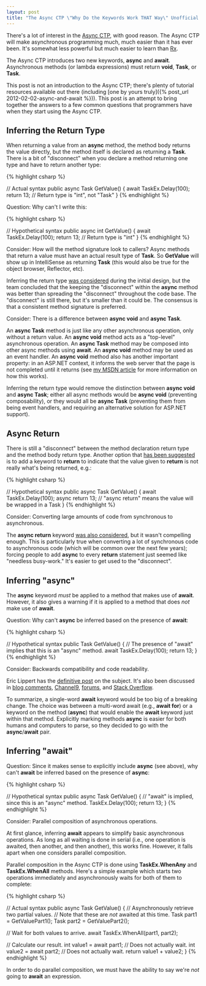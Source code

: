```yaml
---
layout: post
title: "The Async CTP \"Why Do the Keywords Work THAT Way\" Unofficial FAQ"
---
```

There's a lot of interest in the [Async CTP](http://msdn.microsoft.com/en-US/vstudio/async), with good reason. The Async CTP will make asynchronous programming much, much easier than it has ever been. It's somewhat less powerful but much easier to learn than [Rx](http://msdn.microsoft.com/en-us/data/gg577609).

The Async CTP introduces two new keywords, **async** and **await**. Asynchronous methods (or lambda expressions) must return **void**, **Task**, or **Task<TResult>**.

This post is not an introduction to the Async CTP; there's plenty of tutorial resources available out there (including [one by yours truly]({% post_url 2012-02-02-async-and-await %})). This post is an attempt to bring together the answers to a few common questions that programmers have when they start using the Async CTP.

## Inferring the Return Type

When returning a value from an **async** method, the method body returns the value directly, but the method itself is declared as returning a **Task<TResult>**. There is a bit of "disconnect" when you declare a method returning one type and have to return another type:

{% highlight csharp %}

// Actual syntax
public async Task<int> GetValue()
{
  await TaskEx.Delay(100);
  return 13; // Return type is "int", not "Task<int>"
}
{% endhighlight %}

Question: Why can't I write this:

{% highlight csharp %}

// Hypothetical syntax
public async int GetValue()
{
  await TaskEx.Delay(100);
  return 13; // Return type is "int"
}
{% endhighlight %}

Consider: How will the method signature look to callers? Async methods that return a value must have an actual result type of **Task<TResult>**. So **GetValue** will show up in IntelliSense as returning **Task<TResult>** (this would also be true for the object browser, Reflector, etc).

Inferring the return type [was considered](http://social.msdn.microsoft.com/Forums/en-US/async/thread/0ee0af6a-3034-4ac3-aa82-cb6bd62a9ab9#8d1826a5-d603-4b74-8c64-2a9b32d6af24) during the initial design, but the team concluded that the keeping the "disconnect" within the **async** method was better than spreading the "disconnect" throughout the code base. The "disconnect" is still there, but it's smaller than it could be. The consensus is that a consistent method signature is preferred.

Consider: There is a difference between **async void** and **async Task**.

An **async Task** method is just like any other asynchronous operation, only without a return value. An **async void** method acts as a "top-level" asynchronous operation. An **async Task** method may be composed into other async methods using **await**. An **async void** method may be used as an event handler. An **async void** method also has another important property: in an ASP.NET context, it informs the web server that the page is not completed until it returns (see [my MSDN article](http://msdn.microsoft.com/en-us/magazine/gg598924.aspx) for more information on how this works).

Inferring the return type would remove the distinction between **async void** and **async Task**; either all async methods would be **async void** (preventing composability), or they would all be **async Task** (preventing them from being event handlers, and requiring an alternative solution for ASP.NET support).

## Async Return

There is still a "disconnect" between the method declaration return type and the method body return type. Another option that [has been suggested](http://gauravsmathur.wordpress.com/2010/11/04/something-wrong-with-async-await-and-the-tasktask/) is to add a keyword to **return** to indicate that the value given to **return** is not really what's being returned, e.g.:

{% highlight csharp %}

// Hypothetical syntax
public async Task<int> GetValue()
{
  await TaskEx.Delay(100);
  async return 13; // "async return" means the value will be wrapped in a Task
}
{% endhighlight %}

Consider: Converting large amounts of code from synchronous to asynchronous.

The **async return** keyword [was also considered](http://social.msdn.microsoft.com/Forums/en-US/async/thread/75493675-4a39-4958-a493-ad8a96f8a19d), but it wasn't compelling enough. This is particularly true when converting a lot of synchronous code to asynchronous code (which will be common over the next few years); forcing people to add **async** to every **return** statement just seemed like "needless busy-work." It's easier to get used to the "disconnect".

## Inferring "async"

The **async** keyword _must_ be applied to a method that makes use of **await**. However, it also gives a warning if it is applied to a method that does _not_ make use of **await**.

Question: Why can't **async** be inferred based on the presence of **await**:

{% highlight csharp %}

// Hypothetical syntax
public Task<int> GetValue()
{
  // The presence of "await" implies that this is an "async" method.
  await TaskEx.Delay(100);
  return 13;
}
{% endhighlight %}

Consider: Backwards compatibility and code readability.

Eric Lippert has the [definitive post](http://blogs.msdn.com/b/ericlippert/archive/2010/11/11/whither-async.aspx) on the subject. It's also been discussed in [blog comments](http://blogs.msdn.com/b/ericlippert/archive/2010/10/29/asynchronous-programming-in-c-5-0-part-two-whence-await.aspx), [Channel9](http://channel9.msdn.com/Forums/Coffeehouse/Why-is-the-async-keyword-needed), [forums](http://social.msdn.microsoft.com/Forums/en-US/async/thread/75493675-4a39-4958-a493-ad8a96f8a19d), and [Stack Overflow](http://stackoverflow.com/questions/9225748/why-does-the-async-keyword-exist).

To summarize, a single-word **await** keyword would be too big of a breaking change. The choice was between a multi-word await (e.g., **await for**) or a keyword on the method (**async**) that would enable the **await** keyword just within that method. Explicitly marking methods **async** is easier for both humans and computers to parse, so they decided to go with the **async**/**await** pair.

## Inferring "await"

Question: Since it makes sense to explicitly include **async** (see above), why can't **await** be inferred based on the presence of **async**:

{% highlight csharp %}

// Hypothetical syntax
public async Task<int> GetValue()
{
  // "await" is implied, since this is an "async" method.
  TaskEx.Delay(100);
  return 13;
}
{% endhighlight %}

Consider: Parallel composition of asynchronous operations.

At first glance, inferring **await** appears to simplify basic asynchronous operations. As long as all waiting is done in serial (i.e., one operation is awaited, then another, and then another), this works fine. However, it falls apart when one considers parallel composition.

Parallel composition in the Async CTP is done using **TaskEx.WhenAny** and **TaskEx.WhenAll** methods. Here's a simple example which starts two operations immediately and asynchronously waits for both of them to complete:

{% highlight csharp %}

// Actual syntax
public async Task<int> GetValue()
{
  // Asynchronously retrieve two partial values.
  // Note that these are *not* awaited at this time.
  Task<int> part1 = GetValuePart1();
  Task<int> part2 = GetValuePart2();

  // Wait for both values to arrive.
  await TaskEx.WhenAll(part1, part2);

  // Calculate our result.
  int value1 = await part1; // Does not actually wait.
  int value2 = await part2; // Does not actually wait.
  return value1 + value2;
}
{% endhighlight %}

In order to do parallel composition, we must have the ability to say we're _not_ going to **await** an expression.

